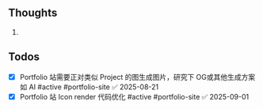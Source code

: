 ## Thoughts
1. 
## Todos
- [x] Portfolio 站需要正对类似 Project 的图生成图片，研究下 OG或其他生成方案如 AI #active #portfolio-site ✅ 2025-08-21
- [x] Portfolio 站 Icon render 代码优化 #active #portfolio-site ✅ 2025-09-01
